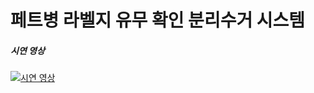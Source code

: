 # 페트병 라벨지 유무 확인 분리수거 시스템
##### 시연 영상
[![시연 영상](http://img.youtube.com/vi/vzQ7ux89jVg/0.jpg)](https://youtu.be/vzQ7ux89jVg=0s) 
